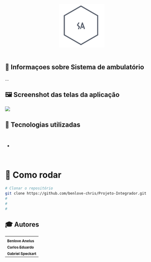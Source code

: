 <h3 align="center">
    <img src="Frontend/img/logo.png" width="150px"> 
    <br><br>
</h3>


## 🔖 Informaçoes sobre Sistema de ambulatório <br/>

...<br>

## 🖼 Screenshot das telas da aplicação <br/>

<img src="assets/.png">
<br/>

## 🚀 Tecnologias utilizadas <br/>
<br/>

- 
<br/>


 # 👷 Como rodar

```bash
# Clonar o repositório
git clone https://github.com/benlove-chris/Projeto-Integrador.git
#
#
#

```




## :mortar_board: Autores

<table align="center">
    <tr>
        <td>
            <a href="https://github.com/benlove-chris">
                <sub><b>Benlove Anelus</b></sub>
            </a>
          <br><a href="https://github.com/carlos-landeira">
                <sub><b>Carlos Eduardo</b></sub>
            </a>
          <br><a href="https://github.com/GabrielSpeckart">
                <sub><b>Gabriel Speckart</b></sub>
            </a>
        </td>    
    </tr>
</table>

</html>





